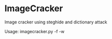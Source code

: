 # ImageCracker
Image cracker using steghide and dictionary attack

Usage: imagecracker.py -f *<file>* -w *<wordlist>*

